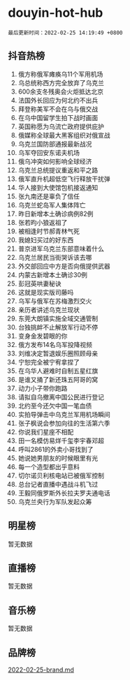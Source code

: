 # douyin-hot-hub

`最后更新时间：2022-02-25 14:19:49 +0800`

## 抖音热榜

1. 俄方称俄军瘫痪乌11个军用机场
1. 乌总统称西方完全放弃了乌克兰
1. 600余支冬残奥会火炬抵达北京
1. 法国外长回应为何北约不出兵
1. 拜登称美军不会在乌与俄交战
1. 在乌中国留学生拍下战时画面
1. 英国称愿为乌流亡政府提供庇护
1. 俄媒称全球最大黑客组织对俄宣战
1. 乌克兰国防部通报最新战况
1. 乌军夺回安东诺夫机场
1. 俄乌冲突如何影响全球经济
1. 乌克兰总统提议重返和平之路
1. 俄军直升机超低空飞行释放干扰弹
1. 华人接到大使馆包机接返通知
1. 张九南还是辜负了信任
1. 乌克兰蛇岛军人集体阵亡
1. 昨日新增本土确诊病例82例
1. 张若昀小狼返祖了
1. 被相逢时节郝青林气死
1. 我媳妇买过的好东西
1. 普京进军乌克兰东部意味着什么
1. 乌克兰居民当街哭诉该去哪
1. 外交部回应中方是否向俄提供武器
1. 内蒙古新增本土确诊30例
1. 彭冠英哄妻秘诀
1. 这就是现实版司藤吗
1. 乌军与俄军在苏梅激烈交火
1. 亲历者讲述乌克兰现状
1. 东莞大朗镇实施全域交通管制
1. 台独挑衅不止解放军行动不停
1. 变身金发碧眼的你
1. 俄方发布14名乌军投降视频
1. 刘维决定暂退娱乐圈照顾母亲
1. 宁恕完全被宁宥拿捏了
1. 在乌华人避难时自制五星红旗
1. 是谁又捅了新还珠五阿哥的窝
1. 动力小子带你跑路
1. 请拟自乌撤离中国公民进行登记
1. 北约至今还欠中国一笔血债
1. 实拍导弹击中乌克兰军用机场瞬间
1. 张子枫说会参加向往的生活第六季
1. 你说我们星座不相配
1. 田一名模仿易烊千玺李宇春邓超
1. 呼叫2861的外卖小哥找到了
1. 她说她男朋友的时候眼里有光
1. 每一个造型都出乎意料
1. 切尔诺贝利核电站已被俄军控制
1. 总台记者直播中遇战斗机飞过
1. 王毅同俄罗斯外长拉夫罗夫通电话
1. 乌克兰央行为军队发起众筹

## 明星榜

暂无数据

## 直播榜

暂无数据

## 音乐榜

暂无数据

## 品牌榜

[2022-02-25-brand.md](2022-02-25-brand.md)
